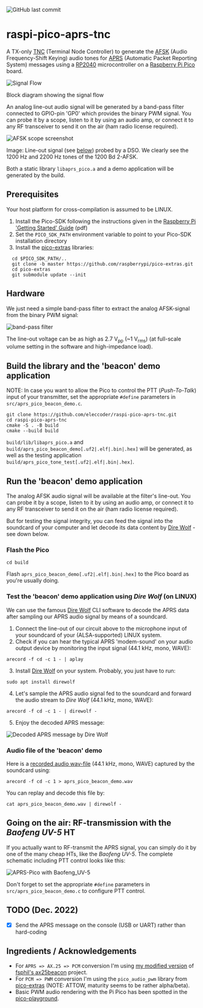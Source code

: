 <img alt="GitHub last commit" src="https://img.shields.io/github/last-commit/eleccoder/raspi-pico-aprs-tnc">

# raspi-pico-aprs-tnc
A TX-only [TNC](https://en.wikipedia.org/wiki/Terminal_node_controller) (Terminal Node Controller) to generate the [AFSK](https://en.wikipedia.org/wiki/Frequency-shift_keying#Audio_FSK) (Audio Frequency-Shift Keying) audio tones for [APRS](https://en.wikipedia.org/wiki/Automatic_Packet_Reporting_System) (Automatic Packet Reporting System) messages using a [RP2040](https://en.wikipedia.org/wiki/RP2040) microcontroller on a [Raspberry Pi Pico](https://en.wikipedia.org/wiki/Raspberry_Pi) board.

![Signal Flow](https://github.com/eleccoder/raspi-pico-aprs-tnc/blob/main/doc/img/signal_flow.png)

Block diagram showing the signal flow

An analog line-out audio signal will be generated by a band-pass filter connected to GPIO-pin 'GP0' which provides the binary PWM signal. You can probe it by a scope, listen to it by using an audio amp, or connect it to any RF transceiver to send it on the air (ham radio license required).

![AFSK scope screenshot](https://github.com/eleccoder/raspi-pico-aprs-tnc/blob/main/doc/img/afsk_scope.png)

Image: Line-out signal (see [below](#Hardware)) probed by a DSO. We clearly see the 1200 Hz and 2200 Hz tones of the 1200 Bd 2-AFSK.

Both a static library `libaprs_pico.a` and a demo application will be generated by the build.


## Prerequisites

Your host platform for cross-compilation is assumed to be LINUX.

1. Install the Pico-SDK following the instructions given in the [Raspberry Pi 'Getting Started' Guide](https://datasheets.raspberrypi.org/pico/getting-started-with-pico.pdf) (pdf)
1. Set the `PICO_SDK_PATH` environment variable to point to your Pico-SDK installation directory
1. Install the [pico-extras](https://github.com/raspberrypi/pico-extras) libraries:

```
  cd $PICO_SDK_PATH/..
  git clone -b master https://github.com/raspberrypi/pico-extras.git
  cd pico-extras
  git submodule update --init
```

## Hardware

We just need a simple band-pass filter to extract the analog AFSK-signal from the binary PWM signal:

![band-pass filter](https://github.com/eleccoder/raspi-pico-aprs-tnc/blob/main/doc/img/band_pass_filter.png)

The line-out voltage can be as high as 2.7 V<sub>pp</sub> (~1 V<sub>rms</sub>) (at full-scale volume setting in the software and high-impedance load).

## Build the library and the 'beacon' demo application

NOTE: In case you want to allow the Pico to control the PTT (*Push-To-Talk*) input of your transmitter, set the appropriate `#define` parameters in `src/aprs_pico_beacon_demo.c`.

```
git clone https://github.com/eleccoder/raspi-pico-aprs-tnc.git
cd raspi-pico-aprs-tnc
cmake -S . -B build
cmake --build build
```

`build/lib/libaprs_pico.a` and `build/aprs_pico_beacon_demo[.uf2|.elf|.bin|.hex]` will be generated, as well as the testing application `build/aprs_pico_tone_test[.uf2|.elf|.bin|.hex]`.

## Run the 'beacon' demo application

The analog AFSK audio signal will be available at the filter's line-out. You can probe it by a scope, listen to it by using an audio amp, or connect it to any RF transceiver to send it on the air (ham radio license required).

But for testing the signal integrity, you can feed the signal into the soundcard of your computer and let decode its data content by [Dire Wolf](https://github.com/wb2osz/direwolf) - see down below.

### Flash the Pico

```
cd build
```

Flash `aprs_pico_beacon_demo[.uf2|.elf|.bin|.hex]` to the Pico board as you're usually doing.


### Test the 'beacon' demo application using *Dire Wolf* (on LINUX)

We can use the famous [Dire Wolf](https://github.com/wb2osz/direwolf) CLI software to decode the APRS data after sampling our APRS audio signal by means of a soundcard.

1. Connect the line-out of our circuit above to the microphone input of your soundcard of your (ALSA-supported) LINUX system.
2. Check if you can hear the typical APRS 'modem-sound' on your audio output device by monitoring the input signal (44.1 kHz, mono, WAVE):

```
arecord -f cd -c 1 - | aplay
```

3. Install [Dire Wolf](https://github.com/wb2osz/direwolf) on your system. Probably, you just have to run:

```
sudo apt install direwolf
```

4. Let's sample the APRS audio signal fed to the soundcard and forward the audio stream to *Dire Wolf* (44.1 kHz, mono, WAVE):

```
arecord -f cd -c 1 - | direwolf -
```

5. Enjoy the decoded APRS message:

![Decoded APRS message by Dire Wolf](https://github.com/eleccoder/raspi-pico-aprs-tnc/blob/main/doc/img/direwolf_decoding.png)

### Audio file of the 'beacon' demo

Here is a [recorded audio wav-file](https://github.com/eleccoder/raspi-pico-aprs-tnc/blob/main/doc/aprs_pico_beacon_demo.wav) (44.1 kHz, mono, WAVE) captured by the soundcard using:

```
arecord -f cd -c 1 > aprs_pico_beacon_demo.wav
```

You can replay and decode this file by:

```
cat aprs_pico_beacon_demo.wav | direwolf -
```

## Going on the air: RF-transmission with the *Baofeng UV-5* HT

If you actually want to RF-transmit the APRS signal, you can simply do it by one of the many cheap HTs, like the *Baofeng UV-5*. The complete schematic including PTT control looks like this:

![APRS-Pico with Baofeng_UV-5](https://github.com/eleccoder/raspi-pico-aprs-tnc/blob/main/doc/img/APRS_Pico_with_Baofeng_UV-5R.png)

Don't forget to set the appropriate `#define` parameters in `src/aprs_pico_beacon_demo.c` to configure PTT control.

## TODO (Dec. 2022)

- [x] Send the APRS message on the console (USB or UART) rather than hard-coding

## Ingredients / Acknowledgements

- For `APRS => AX.25 => PCM` conversion I'm using [my modified version](https://github.com/eleccoder/ax25-aprs-lib) of [fsphil's ax25beacon](https://github.com/fsphil/ax25beacon) project.
- For `PCM => PWM` conversion I'm using the `pico_audio_pwm` library from [pico-extras](https://github.com/raspberrypi/pico-extras) (NOTE: ATTOW, maturity seems to be rather alpha/beta).
- Basic PWM audio rendering with the Pi Pico has been spotted in the [pico-playground](https://github.com/raspberrypi/pico-playground/tree/master/audio).
